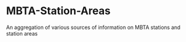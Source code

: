 # MBTA-Station-Areas
An aggregation of various sources of information on MBTA stations and station areas 

